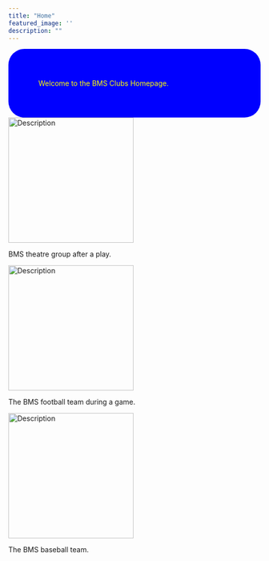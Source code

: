 ```yaml
---
title: "Home"
featured_image: ''
description: ""
---
```


  <div style="background-color: blue; padding: 60px; border-radius: 32px; color:yellow;">
  Welcome to the BMS Clubs Homepage.
</div>
</div>

<img src="images/BMS4.jpg" alt="Description" style="width: 250px; margin-right: 10px;">
  <p>BMS theatre group after a play.</p>  

<img src="https://resources.finalsite.net/images/f_auto,q_auto,t_image_size_2/v1690389009/mcpsorg/hyzt3aygytdob2skqbzt/footballforwebsite.jpg" alt="Description" style="width: 250px; margin-right: 10px;">
<p>The BMS football team during a game.</p>

<img src="https://resources.finalsite.net/images/f_auto,q_auto,t_image_size_4/v1743437065/mcpsorg/w7hu0u7jc5lzak9ztbnz/BaseballMarch2025.jpg" alt="Description" style="width: 250px; margin-right: 10px;">
<p>The BMS baseball team.</p>
</div>